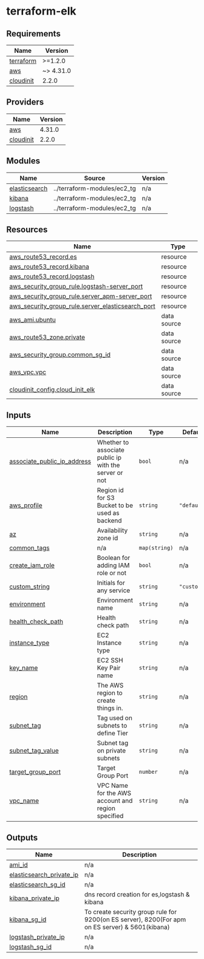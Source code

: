 # terraform-elk

<!-- BEGINNING OF PRE-COMMIT-TERRAFORM DOCS HOOK -->
## Requirements

| Name | Version |
|------|---------|
| <a name="requirement_terraform"></a> [terraform](#requirement\_terraform) | >=1.2.0 |
| <a name="requirement_aws"></a> [aws](#requirement\_aws) | ~> 4.31.0 |
| <a name="requirement_cloudinit"></a> [cloudinit](#requirement\_cloudinit) | 2.2.0 |

## Providers

| Name | Version |
|------|---------|
| <a name="provider_aws"></a> [aws](#provider\_aws) | 4.31.0 |
| <a name="provider_cloudinit"></a> [cloudinit](#provider\_cloudinit) | 2.2.0 |

## Modules

| Name | Source | Version |
|------|--------|---------|
| <a name="module_elasticsearch"></a> [elasticsearch](#module\_elasticsearch) | ../terraform-modules/ec2_tg | n/a |
| <a name="module_kibana"></a> [kibana](#module\_kibana) | ../terraform-modules/ec2_tg | n/a |
| <a name="module_logstash"></a> [logstash](#module\_logstash) | ../terraform-modules/ec2_tg | n/a |

## Resources

| Name | Type |
|------|------|
| [aws_route53_record.es](https://registry.terraform.io/providers/hashicorp/aws/latest/docs/resources/route53_record) | resource |
| [aws_route53_record.kibana](https://registry.terraform.io/providers/hashicorp/aws/latest/docs/resources/route53_record) | resource |
| [aws_route53_record.logstash](https://registry.terraform.io/providers/hashicorp/aws/latest/docs/resources/route53_record) | resource |
| [aws_security_group_rule.logstash-server_port](https://registry.terraform.io/providers/hashicorp/aws/latest/docs/resources/security_group_rule) | resource |
| [aws_security_group_rule.server_apm-server_port](https://registry.terraform.io/providers/hashicorp/aws/latest/docs/resources/security_group_rule) | resource |
| [aws_security_group_rule.server_elasticsearch_port](https://registry.terraform.io/providers/hashicorp/aws/latest/docs/resources/security_group_rule) | resource |
| [aws_ami.ubuntu](https://registry.terraform.io/providers/hashicorp/aws/latest/docs/data-sources/ami) | data source |
| [aws_route53_zone.private](https://registry.terraform.io/providers/hashicorp/aws/latest/docs/data-sources/route53_zone) | data source |
| [aws_security_group.common_sg_id](https://registry.terraform.io/providers/hashicorp/aws/latest/docs/data-sources/security_group) | data source |
| [aws_vpc.vpc](https://registry.terraform.io/providers/hashicorp/aws/latest/docs/data-sources/vpc) | data source |
| [cloudinit_config.cloud_init_elk](https://registry.terraform.io/providers/hashicorp/cloudinit/2.2.0/docs/data-sources/config) | data source |

## Inputs

| Name | Description | Type | Default | Required |
|------|-------------|------|---------|:--------:|
| <a name="input_associate_public_ip_address"></a> [associate\_public\_ip\_address](#input\_associate\_public\_ip\_address) | Whether to associate public ip with the server or not | `bool` | n/a | yes |
| <a name="input_aws_profile"></a> [aws\_profile](#input\_aws\_profile) | Region id for S3 Bucket to be used as backend | `string` | `"default"` | no |
| <a name="input_az"></a> [az](#input\_az) | Availability zone id | `string` | n/a | yes |
| <a name="input_common_tags"></a> [common\_tags](#input\_common\_tags) | n/a | `map(string)` | n/a | yes |
| <a name="input_create_iam_role"></a> [create\_iam\_role](#input\_create\_iam\_role) | Boolean for adding IAM role or not | `bool` | n/a | yes |
| <a name="input_custom_string"></a> [custom\_string](#input\_custom\_string) | Initials for any service | `string` | `"custom"` | no |
| <a name="input_environment"></a> [environment](#input\_environment) | Environment name | `string` | n/a | yes |
| <a name="input_health_check_path"></a> [health\_check\_path](#input\_health\_check\_path) | Health check path | `string` | n/a | yes |
| <a name="input_instance_type"></a> [instance\_type](#input\_instance\_type) | EC2 Instance type | `string` | n/a | yes |
| <a name="input_key_name"></a> [key\_name](#input\_key\_name) | EC2 SSH Key Pair name | `string` | n/a | yes |
| <a name="input_region"></a> [region](#input\_region) | The AWS region to create things in. | `string` | n/a | yes |
| <a name="input_subnet_tag"></a> [subnet\_tag](#input\_subnet\_tag) | Tag used on subnets to define Tier | `string` | n/a | yes |
| <a name="input_subnet_tag_value"></a> [subnet\_tag\_value](#input\_subnet\_tag\_value) | Subnet tag on private subnets | `string` | n/a | yes |
| <a name="input_target_group_port"></a> [target\_group\_port](#input\_target\_group\_port) | Target Group Port | `number` | n/a | yes |
| <a name="input_vpc_name"></a> [vpc\_name](#input\_vpc\_name) | VPC Name for the AWS account and region specified | `string` | n/a | yes |

## Outputs

| Name | Description |
|------|-------------|
| <a name="output_ami_id"></a> [ami\_id](#output\_ami\_id) | n/a |
| <a name="output_elasticsearch_private_ip"></a> [elasticsearch\_private\_ip](#output\_elasticsearch\_private\_ip) | n/a |
| <a name="output_elasticsearch_sg_id"></a> [elasticsearch\_sg\_id](#output\_elasticsearch\_sg\_id) | n/a |
| <a name="output_kibana_private_ip"></a> [kibana\_private\_ip](#output\_kibana\_private\_ip) | dns record creation for es,logstash & kibana |
| <a name="output_kibana_sg_id"></a> [kibana\_sg\_id](#output\_kibana\_sg\_id) | To create security group rule for 9200(on ES server), 8200(For apm on ES server) & 5601(kibana) |
| <a name="output_logstash_private_ip"></a> [logstash\_private\_ip](#output\_logstash\_private\_ip) | n/a |
| <a name="output_logstash_sg_id"></a> [logstash\_sg\_id](#output\_logstash\_sg\_id) | n/a |
<!-- END OF PRE-COMMIT-TERRAFORM DOCS HOOK -->
